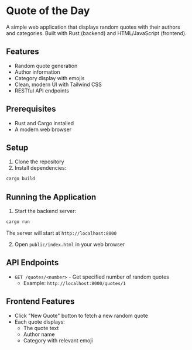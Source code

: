 # Quote of the Day

A simple web application that displays random quotes with their authors and categories. Built with Rust (backend) and HTML/JavaScript (frontend).

## Features

- Random quote generation
- Author information
- Category display with emojis
- Clean, modern UI with Tailwind CSS
- RESTful API endpoints

## Prerequisites

- Rust and Cargo installed
- A modern web browser

## Setup

1. Clone the repository
2. Install dependencies:
```bash
cargo build
```

## Running the Application

1. Start the backend server:
```bash
cargo run
```
The server will start at `http://localhost:8000`

2. Open `public/index.html` in your web browser

## API Endpoints

- `GET /quotes/<number>` - Get specified number of random quotes
  - Example: `http://localhost:8000/quotes/1`

## Frontend Features

- Click "New Quote" button to fetch a new random quote
- Each quote displays:
  - The quote text
  - Author name
  - Category with relevant emoji
